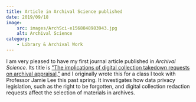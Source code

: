 ```yaml
---
title: Article in Archival Science published
date: 2019/09/18
image:
    src: images/ArchSci-e1568848983943.jpg
    alt: Archival Science
category:
    - Library & Archival Work
---
```


I am very pleased to have my first journal article published in _Archival Science_. Its title is ["The implications of digital collection takedown requests on archival appraisal,"](http://link.springer.com/article/10.1007/s10502-019-09322-y) and I originally wrote this for a class I took with Professor Jamie Lee this past spring. It investigates how data privacy legislation, such as the right to be forgotten, and digital collection redaction requests affect the selection of materials in archives.
